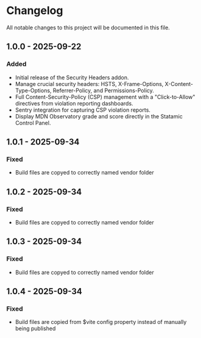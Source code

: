 # Changelog

All notable changes to this project will be documented in this file.

## 1.0.0 - 2025-09-22

### Added
- Initial release of the Security Headers addon.
- Manage crucial security headers: HSTS, X-Frame-Options, X-Content-Type-Options, Referrer-Policy, and Permissions-Policy.
- Full Content-Security-Policy (CSP) management with a "Click-to-Allow" directives from violation reporting dashboards.
- Sentry integration for capturing CSP violation reports.
- Display MDN Observatory grade and score directly in the Statamic Control Panel.

## 1.0.1 - 2025-09-34

### Fixed
- Build files are copyed to correctly named vendor folder

## 1.0.2 - 2025-09-34

### Fixed
- Build files are copyed to correctly named vendor folder


## 1.0.3 - 2025-09-34

### Fixed
- Build files are copyed to correctly named vendor folder

## 1.0.4 - 2025-09-34

### Fixed
- Build files are copied from $vite config property instead of manually being published